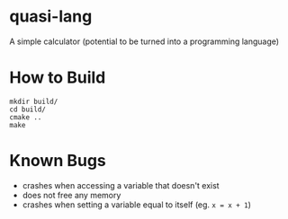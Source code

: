 # quasi-lang

A simple calculator (potential to be turned into a programming language)

# How to Build

```
mkdir build/
cd build/
cmake ..
make
```

# Known Bugs

- crashes when accessing a variable that doesn't exist
- does not free any memory
- crashes when setting a variable equal to itself (eg. `x = x + 1`)

